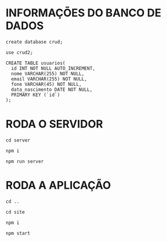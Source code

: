 # INFORMAÇÕES DO BANCO DE DADOS

```
create database crud;
```

```
use crud2;
```
```
CREATE TABLE usuarios(
  id INT NOT NULL AUTO_INCREMENT,
  nome VARCHAR(255) NOT NULL,
  email VARCHAR(255) NOT NULL,
  fone VARCHAR(45) NOT NULL,
  data_nascimento DATE NOT NULL,
  PRIMARY KEY (`id`)
);
```
# RODA O SERVIDOR
```
cd server
```
```
npm i
```
```
npm run server
```
# RODA A APLICAÇÃO
```
cd ..
```
```
cd site
```
```
npm i
```
```
npm start
```
